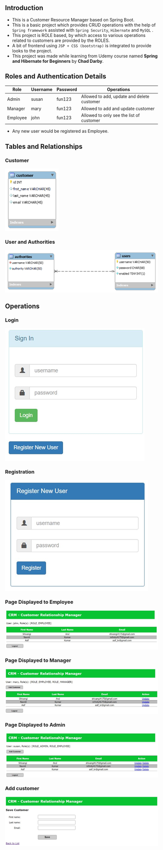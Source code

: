 ## Introduction
- This is a Customer Resource Manager based on Spring Boot. 
- This is a basic project which provides CRUD operations with the help of `Spring framework` assisted with `Spring Security`, `Hibernate` and `MySQL` . 
- This project is ROLE based, by which access to various operations related to customers are provided by the ROLES. 
- A bit of frontend using `JSP + CSS (bootstrap)` is integrated to provide looks to the project. 
- This project was made while learning from Udemy course named **Spring and Hibernate for Beginners** by **Chad Darby**. 

## Roles and Authentication Details  

| Role | Username | Password | Operations |
|------|----------|----------|------------|
| Admin| susan    | fun123 | Allowed to add, update and delete customer |
| Manager| mary | fun123| Allowed to add and update customer |
| Employee | john | fun123| Allowed to only see the list of customer |

- Any new user would be registered as Employee. 

## Tables and Relationships 
### Customer
![](./Images/customer_table.png)

### User and Authorities
![](./Images/spring_authentication_schema.png)

## Operations 
### Login 
![](./Images/loginPage.jpg)

### Registration
![](./Images/register_new_employee.jpg)

### Page Displayed to Employee 
![](./Images/role_employee.jpg)

### Page Displayed to Manager
![](./Images/role_manager.jpg)

### Page Displayed to Admin 
![](./Images/role_admin.jpg)

### Add customer 
![](./Images/create_customer.jpg)


